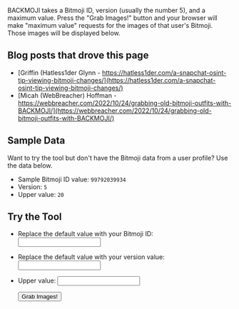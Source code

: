 BACKMOJI takes a Bitmoji ID, version (usually the number 5), and a maximum value. Press the "Grab Images!" button and your browser will make "maximum value" requests for the images of that user's Bitmoji. Those images will be displayed below.

## Blog posts that drove this page
- [Griffin (Hatless1der Glynn - https://hatless1der.com/a-snapchat-osint-tip-viewing-bitmoji-changes/](https://hatless1der.com/a-snapchat-osint-tip-viewing-bitmoji-changes/)
- [Micah (WebBreacher) Hoffman - https://webbreacher.com/2022/10/24/grabbing-old-bitmoji-outfits-with-BACKMOJI/](https://webbreacher.com/2022/10/24/grabbing-old-bitmoji-outfits-with-BACKMOJI/)


## Sample Data
Want to try the tool but don't have the Bitmoji data from a user profile? Use the data below.
- Sample Bitmoji ID value: `99792039934`
- Version: `5`
- Upper value: `20`


## Try the Tool
- Replace the default value with your Bitmoji ID: <input type="number" id="bid" size="15">
- Replace the default value with your version value: <input type="number" id="bversion" size="5">
- Upper value: <input type="number" id="upperVal" size="5">

    <button type="button" onclick="getInputValue();">Grab Images!</button>

    <div id="all"></div>

    <script type="text/javascript" style="display: none;">
        function getInputValue(){
            // Selecting the input element and get its value
            var userID = document.getElementById("bid").value;
            var version = document.getElementById("bversion").value;
            var upperValue = document.getElementById("upperVal").value;

           var all = document.querySelector("#all");
            const queryString = window.location.search;

            function nextImg(i) {
                var container = document.createElement('div');
                container.classList.add("avatar");
                var img = document.createElement('img');
                var id  = userID+"_"+i+"-s"+version;
                img.src= "https://images.bitmoji.com/3d/avatar/201714142-" + id + "-v1.webp";
                container.appendChild(img);
                const textNode = document.createElement("br");
                container.appendChild(textNode);

                //var p = document.createElement('p');
                //p.innerText = "<a href src=" + img.src + " target='_blank'>" + id +"</a>";
                //container.appendChild(p);

                const x = document.createElement("A");
                const t = document.createTextNode(id);
                x.setAttribute("href", img.src);
                x.setAttribute('target', '_blank');
                x.appendChild(t);
                container.appendChild(x);

                all.appendChild(container);
                console.log(i)
                if (i==upperValue) {
                    return;
                } else {
                    setTimeout(() => nextImg(i+1), 500);
                }
            }

            nextImg(0);
        }
    </script>
